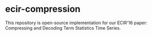 # ecir-compression
This repository is open-source implementation for our ECIR'16 paper: Compressing and Decoding Term Statistics Time Series.
